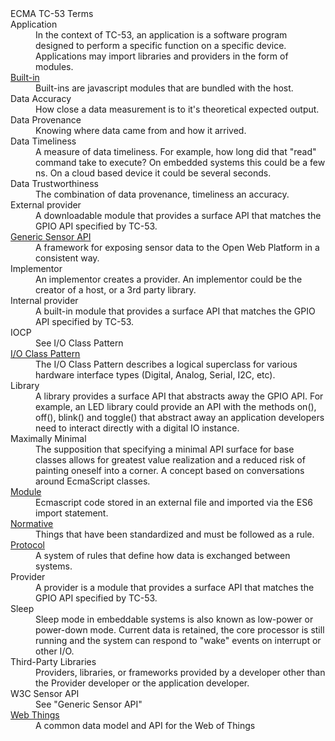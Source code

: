 <dl url="https://EcmaTC53.github.io/lexicon">ECMA TC-53 Terms
<dt>Application
<dd>In the context of TC-53, an application is a software program designed to perform a specific function on a specific device. Applications may import libraries and providers in the form of modules.
<dt><a href="https://github.com/tc39/proposal-javascript-standard-library/">Built-in</a>
<dd>Built-ins are javascript modules that are bundled with the host.
<dt>Data Accuracy
<dd>How close a data measurement is to it's theoretical expected output.
<dt>Data Provenance
<dd>Knowing where data came from and how it arrived.
<dt>Data Timeliness
<dd>A measure of data timeliness. For example, how long did that "read" command take to execute? On embedded systems this could be a few ns. On a cloud based device it could be several seconds.
<dt>Data Trustworthiness
<dd>The combination of data provenance, timeliness an accuracy.
<dt>External provider
<dd>A downloadable module that provides a surface API that matches the GPIO API specified by TC-53.
<dt><a href="https://www.w3.org/TR/generic-sensor/">Generic Sensor API</a>
<dd>A framework for exposing sensor data to the Open Web Platform in a consistent way. 
<dt>Implementor
<dd>An implementor creates a provider. An implementor could be the creator of a host, or a 3rd party library.
<dt>Internal provider
<dd>A built-in module that provides a surface API that matches the GPIO API specified by TC-53.
<dt>IOCP
<dd>See I/O Class Pattern
<dt><a href="https://gist.github.com/phoddie/166c9c17b2f31d0beda9f2410a219268">I/O Class Pattern</a>
<dd>The I/O Class Pattern describes a logical superclass for various hardware interface types (Digital, Analog, Serial, I2C, etc).
<dt>Library
<dd>A library provides a surface API that abstracts away the GPIO API. For example, an LED library could provide an API with the methods on(), off(), blink() and toggle() that abstract away an application developers need to interact directly with a digital IO instance.
<dt>Maximally Minimal
<dd>The supposition that specifying a minimal API surface for base classes allows for greatest value realization and a reduced risk of painting oneself into a corner. A concept based on conversations around EcmaScript classes.
<dt><a href="https://developer.mozilla.org/en-US/docs/Web/JavaScript/Reference/Statements/import">Module</a>
<dd>Ecmascript code stored in an external file and imported via the ES6 import statement.
<dt><a href="https://developer.mozilla.org/en-US/docs/Glossary/Normative">Normative</a>
<dd>Things that have been standardized and must be followed as a rule.
<dt><a href="https://developer.mozilla.org/en-US/docs/Glossary/Protocol">Protocol</a>
<dd>A system of rules that define how data is exchanged between systems.
<dt>Provider
<dd>A provider is a module that provides a surface API that matches the GPIO API specified by TC-53.
<dt>Sleep
<dd>Sleep mode in embeddable systems is also known as low-power or power-down mode. Current data is retained, the core processor is still running and the system can respond to "wake" events on interrupt or other I/O.
<dt>Third-Party Libraries
<dd>Providers, libraries, or frameworks provided by a developer other than the Provider developer or the application developer.
<dt>W3C Sensor API
<dd>See "Generic Sensor API"
<dt><a href="https://iot.mozilla.org/wot/">Web Things</a>
<dd>A common data model and API for the Web of Things